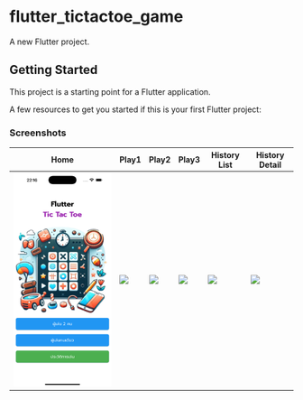 # flutter_tictactoe_game

A new Flutter project.

## Getting Started

This project is a starting point for a Flutter application.

A few resources to get you started if this is your first Flutter project:

### Screenshots

| Home                                                                                                                                      | Play1                                                                                                                                        | Play2                                                                                                                                      | Play3                                                                                                                                      | History List                                                                                                                                          | History Detail                                                                                                                                         |
| ------------------------------------------------------------------------------------------------------------------------------------------ | ------------------------------------------------------------------------------------------------------------------------------------------- | ------------------------------------------------------------------------------------------------------------------------------------------- | ------------------------------------------------------------------------------------------------------------------------------------------- | ------------------------------------------------------------------------------------------------------------------------------------------------ | ------------------------------------------------------------------------------------------------------------------------------------------------- |
| <img src="https://github.com/PhaiWisit/Flutter-TicTacToe-Game/blob/main/screenshot/s1.png?raw=true" width="350"> | <img src="https://github.com/PhaiWisit/Flutter-TicTacToe-Game/blob/main/screenshort/s2.png?raw=true" width="350"> | <img src="https://github.com/PhaiWisit/Flutter-TicTacToe-Game/blob/main/screenshort/s3.png?raw=true" width="350"> | <img src="https://github.com/PhaiWisit/Flutter-TicTacToe-Game/blob/main/screenshort/s4.png?raw=true" width="350"> | <img src="https://github.com/PhaiWisit/Flutter-TicTacToe-Game/blob/main/screenshort/s5.png?raw=true" width="350"> | <img src="https://github.com/PhaiWisit/Flutter-TicTacToe-Game/blob/main/screenshort/s6.png?raw=true" width="350"> |
